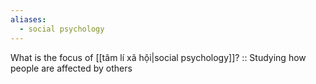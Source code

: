 ```yaml
---
aliases:
  - social psychology
---
```

What is the focus of [[tâm lí xã hội|social psychology]]? :: Studying how people are affected by others